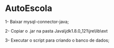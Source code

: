 # AutoEscola

1- Baixar mysql-connector-java;

2- Copiar o .jar na pasta Java\jdk1.8.0_121\jre\lib\ext

3- Executar o script para criando o banco de dados;
